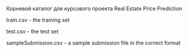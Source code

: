 Корневой каталог для курсового проекта Real Estate Price Prediction

train.csv - the training set

test.csv - the test set

sampleSubmission.csv - a sample submission file in the correct format

